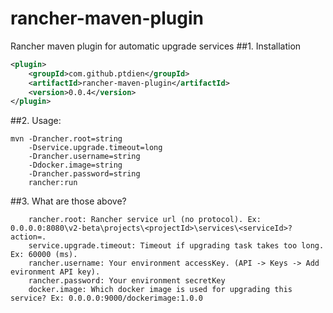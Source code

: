# rancher-maven-plugin 

Rancher maven plugin for automatic upgrade services
##1. Installation
```xml
<plugin>
    <groupId>com.github.ptdien</groupId>
    <artifactId>rancher-maven-plugin</artifactId>
    <version>0.0.4</version>
</plugin>
```

##2. Usage:

```text
mvn -Drancher.root=string 
    -Dservice.upgrade.timeout=long 
    -Drancher.username=string 
    -Ddocker.image=string 
    -Drancher.password=string 
    rancher:run
```

##3. What are those above?
```text
    rancher.root: Rancher service url (no protocol). Ex: 0.0.0.0:8080\v2-beta\projects\<projectId>\services\<serviceId>?action=.
    service.upgrade.timeout: Timeout if upgrading task takes too long. Ex: 60000 (ms).
    rancher.username: Your environment accessKey. (API -> Keys -> Add evironment API key).
    rancher.password: Your environment secretKey
    docker.image: Which docker image is used for upgrading this service? Ex: 0.0.0.0:9000/dockerimage:1.0.0
```
